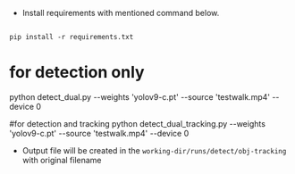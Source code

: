 
- Install requirements with mentioned command below.
```

pip install -r requirements.txt
```

# for detection only

python detect_dual.py --weights 'yolov9-c.pt' --source 'testwalk.mp4' --device 0

#for detection and tracking
python detect_dual_tracking.py --weights 'yolov9-c.pt' --source 'testwalk.mp4' --device 0

- Output file will be created in the `working-dir/runs/detect/obj-tracking` with original filename
